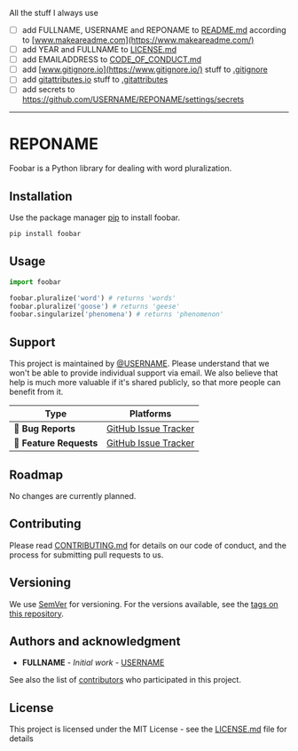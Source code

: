All the stuff I always use

* [ ] add FULLNAME, USERNAME and REPONAME to [README.md](README.md) according to [www.makeareadme.com](https://www.makeareadme.com/)
* [ ] add YEAR and FULLNAME to [LICENSE.md](LICENSE.md)
* [ ] add EMAILADDRESS to [CODE_OF_CONDUCT.md](CODE_OF_CONDUCT.md)
* [ ] add [www.gitignore.io](https://www.gitignore.io/) stuff to [.gitignore](.gitignore)
* [ ] add [gitattributes.io](https://gitattributes.io/) stuff to [.gitattributes](.gitattributes)
* [ ] add secrets to https://github.com/USERNAME/REPONAME/settings/secrets

---

# REPONAME

Foobar is a Python library for dealing with word pluralization.

## Installation

Use the package manager [pip](https://pip.pypa.io/en/stable/) to install foobar.

```bash
pip install foobar
```

## Usage

```python
import foobar

foobar.pluralize('word') # returns 'words'
foobar.pluralize('goose') # returns 'geese'
foobar.singularize('phenomena') # returns 'phenomenon'
```

## Support

This project is maintained by [@USERNAME](https://github.com/USERNAME). Please understand that we won't be able to provide individual support via email. We also believe that help is much more valuable if it's shared publicly, so that more people can benefit from it.

| Type                   | Platforms                                                    |
| ---------------------- | ------------------------------------------------------------ |
| 🚨 **Bug Reports**      | [GitHub Issue Tracker](https://github.com/USERNAME/REPONAME/issues) |
| 🎁 **Feature Requests** | [GitHub Issue Tracker](https://github.com/USERNAME/REPONAME/issues) |

## Roadmap

No changes are currently planned.

## Contributing

Please read [CONTRIBUTING.md](https://github.com/USERNAME/REPONAME/blob/master/CONTRIBUTING.md) for details on our code of conduct, and the process for submitting pull requests to us.

## Versioning

We use [SemVer](http://semver.org/) for versioning. For the versions available, see the [tags on this repository](https://github.com/USERNAME/REPONAME/tags).

## Authors and acknowledgment

- **FULLNAME** - _Initial work_ - [USERNAME](https://github.com/USERNAME)

See also the list of [contributors](https://github.com/USERNAME/REPONAME/graphs/contributors) who participated in this project.

## License

This project is licensed under the MIT License - see the [LICENSE.md](LICENSE.md) file for details
